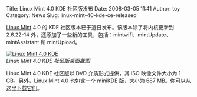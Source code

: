 Title: Linux Mint 4.0 KDE 社区版发布
Date: 2008-03-05 11:41
Author: toy
Category: News
Slug: linux-mint-40-kde-ce-released

[Linux Mint](http://www.linuxmint.com/) 4.0 的 KDE
社区版本已于近日发布。该版本除了将内核更新到 2.6.22-14
外，还添加了一些新的工具，包括：mintwifi、mintUpdate、mintAssistant 和
mintUpload。

[![Linux Mint 4.0
KDE](http://i.linuxtoy.org/i/2008/03/daryna-kde-thumb.png)](http://i.linuxtoy.org/i/2008/03/daryna-kde.png)  
*Linux Mint 4.0 KDE 社区版桌面截图*

Linux Mint 4.0 KDE 社区版以 DVD 介质形式提供，其 ISO 映像文件大小为 1
GB。另外，Linux Mint 4.0 也包含一个 miniKDE 版，大小为 687
MB。你可以从这里[下载它们](http://www.linuxmint.com/download.php)。
